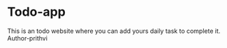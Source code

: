 # Todo-app
This is an todo website where you can add yours daily task to  complete it.
<br>
Author-prithvi
